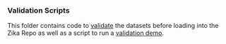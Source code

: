 ### Validation Scripts  
This folder contains code to [validate](validation.R) the datasets before loading into the Zika Repo as well as a script to run a [validation demo](validation_demo.R).  
